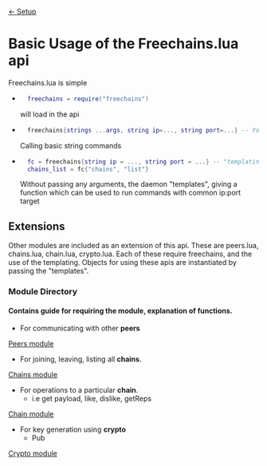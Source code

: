 [<- Setup](setup.md)

# Basic Usage of the Freechains.lua api

Freechains.lua is simple

- ```lua
    freechains = require("freechains")
    ```
    will load in the api

- ```lua
    freechains{strings ...args, string ip=..., string port=...} -- You usually won't actually use the api like this
    ```
    Calling basic string commands

- ```lua
    fc = freechains{string ip = ..., string port = ...} -- "templating" is the preferable way to use the api.
    chains_list = fc{"chains", "list"}
    ```
    Without passing any arguments, the daemon "templates", giving a function which can be used to run commands with common ip:port target

## Extensions

Other modules are included as an extension of this api. These are peers.lua, chains.lua, chain.lua, crypto.lua. Each of these require freechains, and the use of the templating. Objects for using these apis are instantiated by passing the "templates".

### Module Directory
#### Contains guide for requiring the module, explanation of functions.

- For communicating with other **peers**

[Peers module](peers.md)

- For joining, leaving, listing all **chains**.

[Chains module](chains.md)

- For operations to a particular **chain**.
    - i.e get payload, like, dislike, getReps

[Chain module](chain.md)

- For key generation using **crypto**
    - Pub

[Crypto module](crypto.md)